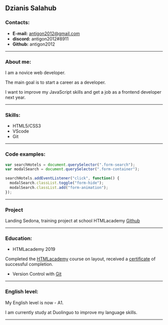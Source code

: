 ## Dzianis Salahub ##

### Contacts: ###

+ __E-mail:__ antigon2012@gmail.com  
+ __discord:__ antigon2012#8911
+ __Github:__ antigon2012

----

### Аbout me: ###

I am a novice web developer.

The main goal is to start a career as a developer.  

I want to improve my JavaScript skills and get a job as a frontend developer next year.

----

### Skills: ###

* HTML5/CSS3
* VScode
* Git

----

### Code examples: ### 

```JavaScript
var searchHotels = document.querySelector(".form-search");
var modalSearch = document.querySelector(".form-container");

searchHotels.addEventListener("click", function() {
  modalSearch.classList.toggle("form-hide");
  modalSearch.classList.add("form-animation");
});
```

----

### Project ###

Landing Sedona, training project at school HTMLacademy [Github](https://github.com/antigon2012)

----

### Education: ###

+ HTMLacademy  2019

Completed the [HTMLacademy](https://htmlacademy.ru) course on layout, received a [certificate](https://assets.htmlacademy.ru/certificates/intensive/109/326415.pdf?1561831133) of successful completion.

+ Version Control with [Git](https://learn.epam.com/detailsPage?id=601f195a-d408-4439-a16d-0630ed2a412e)

----

### English level: ###

My English level is now - A1. 

I am currently study at Duolinguo to improve my language skills.

---
